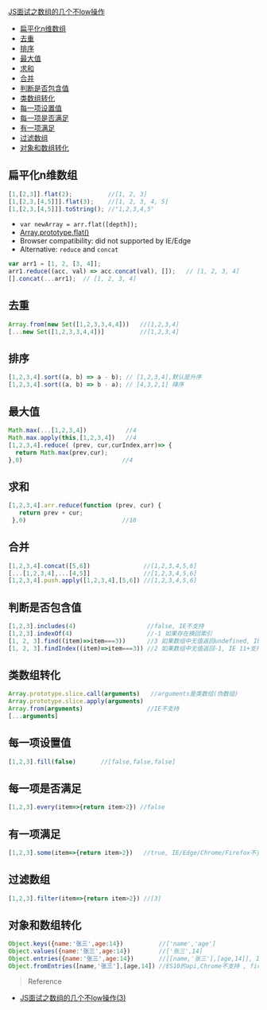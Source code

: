 [JS面试之数组的几个不low操作](top)

- [扁平化n维数组](#%E6%89%81%E5%B9%B3%E5%8C%96n%E7%BB%B4%E6%95%B0%E7%BB%84)
- [去重](#%E5%8E%BB%E9%87%8D)
- [排序](#%E6%8E%92%E5%BA%8F)
- [最大值](#%E6%9C%80%E5%A4%A7%E5%80%BC)
- [求和](#%E6%B1%82%E5%92%8C)
- [合并](#%E5%90%88%E5%B9%B6)
- [判断是否包含值](#%E5%88%A4%E6%96%AD%E6%98%AF%E5%90%A6%E5%8C%85%E5%90%AB%E5%80%BC)
- [类数组转化](#%E7%B1%BB%E6%95%B0%E7%BB%84%E8%BD%AC%E5%8C%96)
- [每一项设置值](#%E6%AF%8F%E4%B8%80%E9%A1%B9%E8%AE%BE%E7%BD%AE%E5%80%BC)
- [每一项是否满足](#%E6%AF%8F%E4%B8%80%E9%A1%B9%E6%98%AF%E5%90%A6%E6%BB%A1%E8%B6%B3)
- [有一项满足](#%E6%9C%89%E4%B8%80%E9%A1%B9%E6%BB%A1%E8%B6%B3)
- [过滤数组](#%E8%BF%87%E6%BB%A4%E6%95%B0%E7%BB%84)
- [对象和数组转化](#%E5%AF%B9%E8%B1%A1%E5%92%8C%E6%95%B0%E7%BB%84%E8%BD%AC%E5%8C%96)

## 扁平化n维数组

```javascript
[1,[2,3]].flat(2);          //[1, 2, 3]
[1,[2,3,[4,5]]].flat(3);    //[1, 2, 3, 4, 5]
[1,[2,3,[4,5]]].toString(); //"1,2,3,4,5"
```

- `var newArray = arr.flat([depth]);`
- [Array.prototype.flat()](https://developer.mozilla.org/en-US/docs/Web/JavaScript/Reference/Global_Objects/Array/flat)
- Browser compatibility:  did not supported by IE/Edge
- Alternative: `reduce` and `concat`

```javascript
var arr1 = [1, 2, [3, 4]];
arr1.reduce((acc, val) => acc.concat(val), []);   // [1, 2, 3, 4]
[].concat(...arr1);  // [1, 2, 3, 4]
```

## 去重

```javascript
Array.from(new Set([1,2,3,3,4,4]))   //[1,2,3,4]
[...new Set([1,2,3,3,4,4])]          //[1,2,3,4]
```

## 排序

```javascript
[1,2,3,4].sort((a, b) => a - b); // [1,2,3,4],默认是升序
[1,2,3,4].sort((a, b) => b - a); // [4,3,2,1] 降序
```

## 最大值

```javascript
Math.max(...[1,2,3,4])           //4
Math.max.apply(this,[1,2,3,4])   //4
[1,2,3,4].reduce( (prev, cur,curIndex,arr)=> {
  return Math.max(prev,cur);
},0)                            //4
```

## 求和

```javascript
[1,2,3,4].arr.reduce(function (prev, cur) {
   return prev + cur;
 },0)                           //10 
```

## 合并

```javascript
[1,2,3,4].concat([5,6])               //[1,2,3,4,5,6]
[...[1,2,3,4],...[4,5]]               //[1,2,3,4,5,6]
[1,2,3,4].push.apply([1,2,3,4],[5,6]) //[1,2,3,4,5,6]
```

## 判断是否包含值

```javascript
[1,2,3].includes(4)                    //false, IE不支持
[1,2,3].indexOf(4)                     //-1 如果存在换回索引
[1, 2, 3].find((item)=>item===3))      //3 如果数组中无值返回undefined, IE不支持
[1, 2, 3].findIndex((item)=>item===3)) //2 如果数组中无值返回-1, IE 11+支持
```

## 类数组转化

```javascript
Array.prototype.slice.call(arguments)   //arguments是类数组(伪数组)
Array.prototype.slice.apply(arguments)
Array.from(arguments)                  //IE不支持
[...arguments]
```

## 每一项设置值

```javascript
[1,2,3].fill(false)       //[false,false,false]
```

## 每一项是否满足

```javascript
[1,2,3].every(item=>{return item>2}) //false
```

## 有一项满足

```javascript
[1,2,3].some(item=>{return item>2})   //true, IE/Edge/Chrome/Firefox不支持
```

## 过滤数组

```javascript
[1,2,3].filter(item=>{return item>2}) //[3]
```

## 对象和数组转化

```javascript
Object.keys({name:'张三',age:14})          //['name','age']
Object.values({name:'张三',age:14})        //['张三',14]
Object.entries({name:'张三',age:14})       //[[name,'张三'],[age,14]], IE不支持
Object.fromEntries([name,'张三'],[age,14]) //ES10的api,Chrome不支持 , firebox输出{name:'张三',age:14}
```

> Reference
- [JS面试之数组的几个不low操作(3)](https://segmentfault.com/a/1190000018549643)
